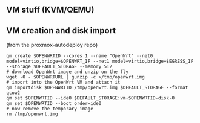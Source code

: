 ## VM stuff (KVM/QEMU)


## VM creation and disk import

(from the proxmox-autodeploy repo)

    qm create $OPENWRTID --cores 1 --name "OpenWrt" --net0 model=virtio,bridge=$OPENWRT_IF --net1 model=virtio,bridge=$EGRESS_IF --storage $DEFAULT_STORAGE --memory 512
    # download OpenWrt image and unzip on the fly
    wget -O - $OPENWRTURL | gunzip -c >/tmp/openwrt.img
    # import into the OpenWrt VM and attach it
    qm importdisk $OPENWRTID /tmp/openwrt.img $DEFAULT_STORAGE --format qcow2
    qm set $OPENWRTID --ide0 $DEFAULT_STORAGE:vm-$OPENWRTID-disk-0
    qm set $OPENWRTID --boot order=ide0
    # now remove the temporary image
    rm /tmp/openwrt.img
